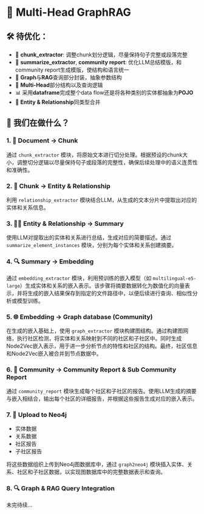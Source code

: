 # 🌟 Multi-Head GraphRAG 

## 🛠️ 待优化：
- 📜 **chunk_extractor**: 调整chunk划分逻辑，尽量保持句子完整或段落完整
- 📝 **summarize_extractor**, **community report**: 优化LLM总结模版，和community report生成模版，使结构和语言统一
- 🔧 **Graph**与**RAG**查询部分封装，抽象参数结构
- 🧠 **Multi-Head**部分结构以及查询逻辑
- 📊 采用**dataframe**完成整个data flow还是将各种类别的实体都抽象为**POJO**
- 🔄 **Entity & Relationship**同类型合并

## 🙋 我们在做什么？

### 1. 📑 **Document -> Chunk**
通过 `chunk_extractor` 模块，将原始文本进行切分处理。根据预设的chunk大小，调整切分逻辑以尽量保持句子或段落的完整性，确保后续处理中的语义连贯性和准确性。

### 2. 🧩 **Chunk -> Entity & Relationship**
利用 `relationship_extractor` 模块结合LLM，从生成的文本分片中提取出对应的实体和关系信息。

### 3. 🧑‍💻 **Entity & Relationship -> Summary**
使用LLM对提取出的实体和关系进行总结，生成对应的简要描述。通过 `summarize_element_instances` 模块，分别为每个实体和关系创建摘要。

### 4. 🔍 **Summary -> Embedding**
通过 `embedding_extractor` 模块，利用预训练的嵌入模型（如 `multilingual-e5-large`）生成实体和关系的嵌入表示。该步骤将摘要数据转化为数值化的向量表示，并将生成的嵌入结果保存到指定的文件路径中，以便后续进行查询、相似性分析或模型训练。

### 5. 🌐 **Embedding -> Graph database (Community)**
在生成的嵌入基础上，使用 `graph_extractor` 模块构建图结构。通过构建图网络，执行社区检测，将实体和关系映射到不同的社区和子社区中。同时生成Node2Vec嵌入表示，用于进一步分析节点的特性和社区的结构。最终，社区信息和Node2Vec嵌入被合并到节点数据中。

### 6. 📝 **Community -> Community Report & Sub Community Report**
通过 `community_report` 模块生成每个社区和子社区的报告。使用LLM生成的摘要与嵌入相结合，输出每个社区的详细报告，并根据这些报告生成对应的嵌入表示。

### 7. 🚀 **Upload to Neo4j**

- 实体数据
- 关系数据
- 社区报告
- 子社区报告

将这些数据组织上传到Neo4j图数据库中，通过 `graph2neo4j` 模块插入实体、关系、社区和子社区数据，以实现图数据库中的完整数据表示和查询。

### 8. 🔍 **Graph & RAG Query Integration**
未完待续...
